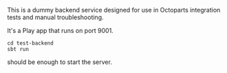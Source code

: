 This is a dummy backend service designed for use in Octoparts integration tests and manual troubleshooting.

It's a Play app that runs on port 9001.

```
cd test-backend
sbt run
```

should be enough to start the server.

